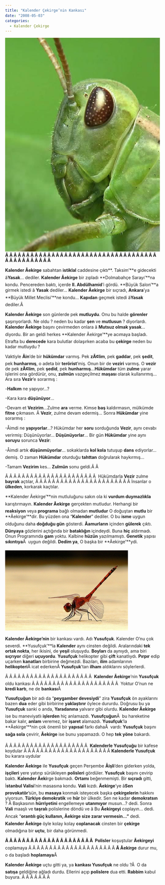```yaml
---
title: "Kalender Çekirge’nin Kankası"
date: "2008-05-03"
categories: 
  - Kalender Çekirge
---
```


**[![cekirge_0005.jpg](../uploads/2008/05/cekirge_0005.jpg)](../uploads/2008/05/cekirge_0005.jpg "cekirge_0005.jpg")Â Â Â Â Â Â Â Â Â Â Â Â Â Â Â Â Â Â Â Â Â Â Â Â Â Â Â Â Â Â Â Â Â Â Â Â Â Â Â Â Â Â Â Â Â Â Â** 

**Kalender Ãekirge** sabahtan **istiklal** caddesine çıktı**. Taksim’**e gidecekti â**Yasak**… dediler. **Kalender Ãekirge** bir zıpladı **Dolmabahçe Sarayı’**na kondu. Pencereden baktı, içerde **II. Abdülhamid**’i gördü. **Büyük Salon’**a girmek istedi â **Yasak** dediler… **Kalender Ãekirge** bir sıçradı, **Ankara**’ya **Büyük Millet Meclisi’**ne kondu… **Kapıdan** geçmek istedi â**Yasak** dediler.Â 

**Kalender Ãekirge** son günlerde pek **mutluydu**. Onu bu halde **görenler** şaşırıyorlardı. Ne oldu ? neden bu kadar **şen** ve **mutlusun** ? diyorlardı. **Kalender Ãekirge** başını çevirmeden onlara â **Mutsuz olmak [](../uploads/2008/05/img_yusufcuk21051.jpg "img_yusufcuk21051.jpg")yasak**…diyordu. Bir an geldi herkes **Kalender Ãekirge’**ye acımaya başladı. Etrafta bu **derecede** kara bulutlar dolaşırken acaba bu **çekirge** neden bu kadar mutluydu ?

Vaktiyle **Ãin**’de bir **hükümdar** varmış. Pek **zÃ¢lim**, pek **gaddar**, pek **şedit**, pek **hunharmış**, o adeta bir **terörist**’miş. Onun bir de **veziri** varmış. O **vezir** de pek **zÃ¢lim**, pek **şedid**, pek **hunharmış**…**[](../uploads/2008/05/img_yusufcuk21051.jpg "img_yusufcuk21051.jpg")Hükümdar** tüm **zulme** yarar işlerini ona gördürür, onu, **zulmün** vazgeçilmez **maşası** olarak kullanırmış… Ara sıra **Vezir**’e sorarmış :

\-**Halkım** ne yapıyor…?

\-Kara kara **düşünüyor**…

\-Devam et **Vezirim**…Zulme **ara** verme. Kimse **baş** kaldırmasın, mülkümde **fitne** çıkmasın. Â **Vezir**, zulme devam edermiş… Sonra **Hükümdar** yine sorarmış :

\-Åimdi ne **yapıyorlar**…? Hükümdar her **soru** sorduğunda **Vezir**, aynı cevabı verirmiş: Düşünüyorlar… **Düşünüyorlar**… Bir gün **Hükümdar** yine aynı **soruyu** sorunca **Vezir**:

\-Åimdi artık **düşünmüyorlar**… sokaklarda **kol kola** tutuşup **dans** ediyorlar… demiş. O zaman **Hükümdar** oturduğu **tahttan** doğrularak haykırmış…

\-Tamam **Vezirim** kes… **Zulmün** sonu geldi.Â Â 

Â Â Â Â Â Â Â Â Â Â Â Â Â Â Â Â Â Â Â Â Â Â  Hükümdarla **Vezir** zulme **bayrak** açtılar, Â Â Â Â Â Â Â Â Â Â Â Â Â Â Â Â Â Â Â Â Â Â Â İnsanlar o **ülkeden**, korkarak kaçtılar.

**Kalender Ãekirge’**nin mutluluğunu sakın ola ki **vurdum duymazlıkla** karıştırmayın. **Kalender Ãekirge** gerçekten mutludur. Herhangi bir **reaksiyon** veya **programa** bağlı olmadan **mutludur** O doğuştan **mutlu** bir **Ãekirge’**dir. Bu yüzden ona “**Kalender**” dediler. O bu **isme** uygun olduğunu daha **doğduğu gün** gösterdi. **Ãamurların** içinden **gülerek** çıktı. **Dünyaya** gözlerini açtığında bir **bataklığın** içindeydi. Buna **hiç** aldırmadı. Onun Programında **gam** yoktu. Kalbine **hüzün** yazılmamıştı. **Genetik** yapısı **sıkıntıya**Â  uygun değildi. **Dedim ya**, O başka bir **Ãekirge’**ydi.

**[![img_yusufcuk21051.jpg](../uploads/2008/05/img_yusufcuk21051.jpg)](../uploads/2008/05/img_yusufcuk21051.jpg "img_yusufcuk21051.jpg")**

**Kalender Ãekirge’nin** bir kankası vardı. Adı **Yusufçuk**. Kalender O’nu çok severdi. **Yusufçuk’**la **Kalender** aynı cinsten değildi. Aralarındaki **tek ortak nokta**, her ikisini, de **yeşil** oluşuydu. **Boyları** da aynıydı, ama biri **sıçrıyor** diğeri **uçuyordu**. **Yusufçuk** helikopter gibi **çift** kanatlıydı. **Pırpır** edip uçarken **kanatları** birbirine değmezdi. Bazıları, **ilim** adamlarının **helikopteri**Â icat ederkenÂ **Yusufçuk**’tan **ilham** aldıklarını söylerlerdi.

Â Â Â Â Â Â Â Â Â Â Â Â Â Â Â Â Â Â Â Â Â  **Kalender Ãekirge**’nin **Yusufçuk** oldu kankası Â Â Â Â Â Â Â Â Â Â Â Â Â Â Â Â Â Â Â Â Â  Yoktur O’nun ne **kredi kartı**, ne de **bankası**Â 

**Yusufçuğun** bir adı da “**peygamber devesiydi**” zira **Yusufçuk** ön ayaklarını bazen **dua** eder gibi birbirine **yaklaştırır** öylece dururdu. Doğrusu bu ya **Yusufçuk** sanki o anda, **Yaradanına** yalvarır gibi olurdu. **Kalender Ãekirge** ise bu maneviyatlı **işlerden** hiç anlamazdı. **Yusufçuğun**Â  bu hareketine bakar kalır, **anlam** veremez, bir **işaret** alamazdı. **Yusufçuk**’la **Ãekirge’**nin çok önemli bir **yapısal** farkı dahaÂ  vardı: **Yusufçuk** başını **sağa sola** çevirir, **Ãekirge** ise bunu yapamazdı. O hep **tek yöne** bakardı.

Â Â Â Â Â Â Â Â Â Â Â Â Â Â Â Â Â Â Â Â  **Kalenderle Yusufçuğu** bir kafese koydular Â Â Â Â Â Â Â Â Â Â Â Â Â Â Â Â Â Â Â Â Â **Kalenderle Yusufçuk** bu karara uydular

**Kalender Ãekirge** ile **Yusufçuk** geçen Perşembe **Åişli**’den giderken yolda, **işçileri** yere yatırıp sürükleyen **polisleri** gördüler. **Yusufçuk** başını çevirip baktı. **Kalender Ãeki**rge bakmadı. **Ortamı** beğenmemişti. Bir **sıçradı** gitti, İ**stanbul Valisi**’nin masasına kondu. **Vali** kızdı. **Ãekirge**’ye â**Sen provokatör**’sün, bu **masaya** konmak isteyecek başka **çekirgelerin** hakkını yiyorsun. **Türkiye demokratik** ve **hür** bir ülkedir. Sen ne kadar **demokratsın** ? Â Başkasının **hürriyetini** engellemeye **utanmıyor** musun…? dedi. Sonra **Vali** maaşlı ve **taşralı** polislerine döndü ve â Bu **Ãekirgeyi** coplayın… dedi. Ancak “**orantılı güç kullanın, Ãekirge size zarar vermesin…”** dedi. **Kalender Ãekirge** öyle kolay kolay **coplanacak** cinsten bir **çekirge** olmadığına bir **uçtu**, bir daha görünmedi.

**Â Â Â Â Â Â Â Â Â Â Â Â Â Â Â Â Â Â Â Â Â  Polisler** koşuştular **Ãekirgeyi** coplamaya Â Â Â Â Â Â Â Â Â Â Â Â Â Â Â Â Â Â Â Â Â **Â Ãekirge** durur mu, o da başladı **hoplamaya**Â 

**Kalender Ãekirge** uçtu gitti ya, ya **kankası Yusufçuk** ne oldu ?Â  O da **satışa** geldiğine ağladı durdu. Ellerini açıp **polislere** dua etti. **Rabbim** kabul buyura. Â Â Â Â Â Â Â
